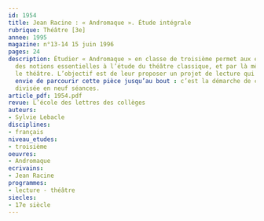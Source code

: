 ```yaml
---
id: 1954
title: Jean Racine : « Andromaque ». Étude intégrale 
rubrique: Théâtre [3e]
annee: 1995
magazine: n°13-14 15 juin 1996
pages: 24
description: Étudier « Andromaque » en classe de troisième permet aux élèves d’acquérir
  des notions essentielles à l’étude du théâtre classique, et par là même, à tout
  le théâtre. L’objectif est de leur proposer un projet de lecture qui leur donne
  envie de parcourir cette pièce jusqu’au bout : c’est la démarche de cette étude,
  divisée en neuf séances.
article_pdf: 1954.pdf
revue: L’école des lettres des collèges
auteurs:
- Sylvie Lebacle
disciplines:
- français
niveau_etudes:
- troisième
oeuvres:
- Andromaque
ecrivains:
- Jean Racine
programmes:
- lecture - théâtre
siecles:
- 17e siècle
---
```

